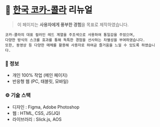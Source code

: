 # 🥤 <a href="http://udintheroom.me/coca-cola/" target="_blank">한국 코카-콜라</a> 리뉴얼
> 이 페이지는 **사용자에게 풍부한 경험**을 목표로 제작하였습니다.

```
코카-콜라의 대표 컬러인 레드 계열을 주조색으로 사용하여 통일감을 주었으며,
다양한 방식의 스크롤 효과를 통해 독특한 경험을 선사하는 차별성을 부여하였습니다.
또한, 동영상 등 다양한 매체를 활용해 사용자로 하여금 즐거움을 느낄 수 있도록 하였습니다.
```

### 📑 정보
- 개인 100% 작업 (메인 페이지)
- 반응형 웹 (PC, 태블릿, 모바일)


### ⚙ 기술 스택
- 디자인 : Figma, Adobe Photoshop
- 웹 : HTML, CSS, JS(JQ)
- 라이브러리 : Slick.js, AOS
